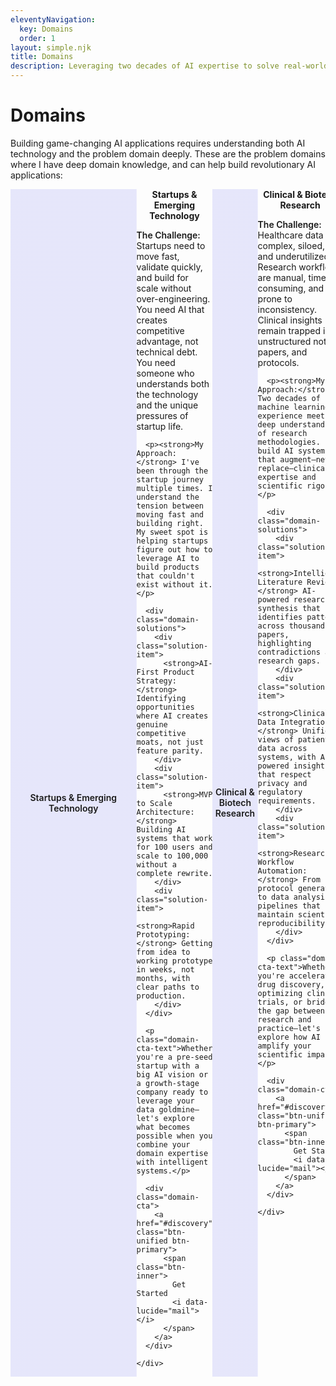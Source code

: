 ```yaml
---
eleventyNavigation:
  key: Domains
  order: 1
layout: simple.njk
title: Domains
description: Leveraging two decades of AI expertise to solve real-world challenges across critical industries
---
```


# Domains

Building game-changing AI applications requires understanding both AI technology and the problem domain deeply. These are the problem domains where I have deep domain knowledge, and can help build revolutionary AI applications:

<!-- Startups & Emerging Tech Domain -->
<div class="domain-brochure" id="startup-domain">
  <div class="domain-visual">
    <i data-lucide="rocket" class="domain-icon"></i>
    <div class="domain-image-placeholder">Startups & Emerging Technology</div>
  </div>
  <div class="domain-content">
    <h2>Startups & Emerging Technology</h2>
    <div class="domain-pitch">
      <p><strong>The Challenge:</strong> Startups need to move fast, validate quickly, and build for scale without over-engineering. You need AI that creates competitive advantage, not technical debt. You need someone who understands both the technology and the unique pressures of startup life.</p>
      
      <p><strong>My Approach:</strong> I've been through the startup journey multiple times. I understand the tension between moving fast and building right. My sweet spot is helping startups figure out how to leverage AI to build products that couldn't exist without it.</p>
      
      <div class="domain-solutions">
        <div class="solution-item">
          <strong>AI-First Product Strategy:</strong> Identifying opportunities where AI creates genuine competitive moats, not just feature parity.
        </div>
        <div class="solution-item">
          <strong>MVP to Scale Architecture:</strong> Building AI systems that work for 100 users and scale to 100,000 without a complete rewrite.
        </div>
        <div class="solution-item">
          <strong>Rapid Prototyping:</strong> Getting from idea to working prototype in weeks, not months, with clear paths to production.
        </div>
      </div>
      
      <p class="domain-cta-text">Whether you're a pre-seed startup with a big AI vision or a growth-stage company ready to leverage your data goldmine—let's explore what becomes possible when you combine your domain expertise with intelligent systems.</p>
      
      <div class="domain-cta">
        <a href="#discovery" class="btn-unified btn-primary">
          <span class="btn-inner">
            Get Started
            <i data-lucide="mail"></i>
          </span>
        </a>
      </div>
      
    </div>
  </div>
</div>

<!-- Clinical & Biotech Domain -->
<div class="domain-brochure" id="clinical-domain">
  <div class="domain-visual">
    <i data-lucide="microscope" class="domain-icon"></i>
    <div class="domain-image-placeholder">Clinical & Biotech Research</div>
  </div>
  <div class="domain-content">
    <h2>Clinical & Biotech Research</h2>
    <div class="domain-pitch">
      <p><strong>The Challenge:</strong> Healthcare data is complex, siloed, and underutilized. Research workflows are manual, time-consuming, and prone to inconsistency. Clinical insights remain trapped in unstructured notes, papers, and protocols.</p>
      
      <p><strong>My Approach:</strong> Two decades of machine learning experience meets deep understanding of research methodologies. I build AI systems that augment—never replace—clinical expertise and scientific rigor.</p>
      
      <div class="domain-solutions">
        <div class="solution-item">
          <strong>Intelligent Literature Review:</strong> AI-powered research synthesis that identifies patterns across thousands of papers, highlighting contradictions and research gaps.
        </div>
        <div class="solution-item">
          <strong>Clinical Data Integration:</strong> Unified views of patient data across systems, with AI-powered insights that respect privacy and regulatory requirements.
        </div>
        <div class="solution-item">
          <strong>Research Workflow Automation:</strong> From protocol generation to data analysis pipelines that maintain scientific reproducibility.
        </div>
      </div>
      
      <p class="domain-cta-text">Whether you're accelerating drug discovery, optimizing clinical trials, or bridging the gap between research and practice—let's explore how AI can amplify your scientific impact.</p>
      
      <div class="domain-cta">
        <a href="#discovery" class="btn-unified btn-primary">
          <span class="btn-inner">
            Get Started
            <i data-lucide="mail"></i>
          </span>
        </a>
      </div>
      
    </div>
  </div>
</div>

<!-- Environmental & Industrial Domain -->
<div class="domain-brochure" id="environmental-domain">
  <div class="domain-visual">
    <i data-lucide="leaf" class="domain-icon"></i>
    <div class="domain-image-placeholder">Environmental & Industrial Systems</div>
  </div>
  <div class="domain-content">
    <h2>Environmental & Industrial Systems</h2>
    <div class="domain-pitch">
      <p><strong>The Challenge:</strong> Environmental and industrial systems generate massive amounts of sensor data, but turning that data into actionable insights requires domain expertise combined with sophisticated analytics.</p>
      
      <p><strong>My Approach:</strong> I understand that environmental and industrial AI isn't just about algorithms—it's about building systems that operate reliably in complex, real-world conditions while providing insights that drive better decisions.</p>
      
      <div class="domain-solutions">
        <div class="solution-item">
          <strong>Predictive Maintenance:</strong> AI systems that predict equipment failures before they happen, optimizing maintenance schedules and reducing downtime.
        </div>
        <div class="solution-item">
          <strong>Environmental Monitoring:</strong> Real-time analysis of environmental data streams, from air quality to ecosystem health, with automated alerting and trend analysis.
        </div>
        <div class="solution-item">
          <strong>Process Optimization:</strong> Machine learning models that continuously optimize industrial processes for efficiency, quality, and environmental impact.
        </div>
      </div>
      
      <p class="domain-cta-text">From manufacturing optimization to environmental compliance, I help build AI systems that make complex industrial and environmental data actionable.</p>
      
      <div class="domain-cta">
        <a href="#discovery" class="btn-unified btn-primary">
          <span class="btn-inner">
            Get Started
            <i data-lucide="mail"></i>
          </span>
        </a>
      </div>
      
    </div>
  </div>
</div>

<!-- Natural Language & Text Analysis Domain -->
<div class="domain-brochure" id="language-domain">
  <div class="domain-visual">
    <i data-lucide="message-square" class="domain-icon"></i>
    <div class="domain-image-placeholder">Language Intelligence & Text Analysis</div>
  </div>
  <div class="domain-content">
    <h2>Language Intelligence & Text Analysis</h2>
    <div class="domain-pitch">
      <p><strong>The Challenge:</strong> Organizations are drowning in text data—documents, emails, support tickets, research papers, social media. The insights are there, but extracting them at scale requires sophisticated language understanding.</p>
      
      <p><strong>My Approach:</strong> From the early days of collaborative filtering to modern large language models, I've been building systems that understand human language. I combine deep NLP expertise with practical deployment experience.</p>
      
      <div class="domain-solutions">
        <div class="solution-item">
          <strong>Intelligent Document Processing:</strong> Automated extraction, categorization, and analysis of information from complex document collections.
        </div>
        <div class="solution-item">
          <strong>Conversational AI Systems:</strong> Custom language models and chatbots that understand domain-specific language and provide genuinely helpful responses.
        </div>
        <div class="solution-item">
          <strong>Content Intelligence:</strong> Systems that analyze sentiment, extract entities, identify trends, and surface insights from text data at scale.
        </div>
      </div>
      
      <p class="domain-cta-text">Whether you need to understand customer sentiment, automate document workflows, or build conversational interfaces—let's discuss how language AI can transform your text data into competitive advantage.</p>
      
      <div class="domain-cta">
        <a href="#discovery" class="btn-unified btn-primary">
          <span class="btn-inner">
            Get Started
            <i data-lucide="mail"></i>
          </span>
        </a>
      </div>
      
    </div>
  </div>
</div>

<!-- Military & Security Domain -->
<div class="domain-brochure" id="security-domain">
  <div class="domain-visual">
    <i data-lucide="shield-check" class="domain-icon"></i>
    <div class="domain-image-placeholder">Defense & Security Applications</div>
  </div>
  <div class="domain-content">
    <h2>Defense & Security Applications</h2>
    <div class="domain-pitch">
      <p><strong>The Challenge:</strong> Security and defense applications demand AI systems that are not just accurate, but reliable, explainable, and robust against adversarial attacks. The stakes are too high for black-box solutions.</p>
      
      <p><strong>My Approach:</strong> I build AI systems with security-first design principles, understanding that defense applications require transparency, reliability, and the ability to operate under pressure.</p>
      
      <div class="domain-solutions">
        <div class="solution-item">
          <strong>Threat Detection & Analysis:</strong> AI systems that identify patterns in security data, from network anomalies to behavioral analysis, with explainable results.
        </div>
        <div class="solution-item">
          <strong>Intelligence Automation:</strong> Tools that help analysts process and synthesize large volumes of intelligence data while maintaining human oversight and decision-making.
        </div>
        <div class="solution-item">
          <strong>Secure AI Deployment:</strong> AI systems designed for secure environments, with robust privacy protections and resistance to adversarial attacks.
        </div>
      </div>
      
      <p class="domain-cta-text">From cybersecurity to intelligence analysis, I help build AI systems that enhance security capabilities while maintaining the reliability and transparency that critical applications demand.</p>
      
      <div class="domain-cta">
        <a href="#discovery" class="btn-unified btn-primary">
          <span class="btn-inner">
            Get Started
            <i data-lucide="mail"></i>
          </span>
        </a>
      </div>
      
    </div>
  </div>
</div>


<style>
/* Domain Brochure - Open Book Style */
.domain-brochure {
  display: flex;
  background: var(--color-surface-50);
  border: 1px solid var(--color-border-light-50);
  border-radius: var(--radius-lg);
  margin: var(--space-3xl) 0;
  overflow: hidden;
  box-shadow: var(--shadow-sm);
  transition: all 0.3s ease;
}

.domain-brochure:hover {
  transform: translateY(-2px);
  box-shadow: var(--shadow-lg);
  border-color: var(--color-accent);
}

.domain-visual {
  flex: 0 0 40%;
  background: var(--color-graphite-700);
  display: flex;
  flex-direction: column;
  align-items: center;
  justify-content: center;
  padding: var(--space-3xl) var(--space-2xl);
  position: relative;
  background-size: cover;
  background-position: center;
  background-blend-mode: overlay;
}

/* Domain-specific background images */
/* Startups & Emerging Tech */
#startup-domain .domain-visual {
  background-image: linear-gradient(rgba(99, 102, 241, 0.15), rgba(99, 102, 241, 0.15)), url('/img/optimized/domain-startup-workspace.webp');
}

/* Clinical & Biotech - Laboratory with equipment and researchers */
#clinical-domain .domain-visual {
  background-image: linear-gradient(rgba(99, 102, 241, 0.15), rgba(99, 102, 241, 0.15)), url('/img/optimized/domain-lab-medical.webp');
}

/* Environmental & Industrial - Industrial facility with smokestacks */
#environmental-domain .domain-visual {
  background-image: linear-gradient(rgba(99, 102, 241, 0.15), rgba(99, 102, 241, 0.15)), url('/img/optimized/domain-industrial.webp');
}

/* Language Intelligence - Classic library with ladder */
#language-domain .domain-visual {
  background-image: linear-gradient(rgba(99, 102, 241, 0.15), rgba(99, 102, 241, 0.15)), url('/img/optimized/domain-library.webp');
}

/* Defense & Security - Drone */
#security-domain .domain-visual {
  background-image: linear-gradient(rgba(99, 102, 241, 0.15), rgba(99, 102, 241, 0.15)), url('/img/optimized/domain-drone.webp');
}

.domain-icon {
  width: 4rem;
  height: 4rem;
  color: var(--color-accent);
  margin-bottom: var(--space-lg);
  filter: drop-shadow(0 0 8px rgba(99, 102, 241, 0.4));
}

.domain-image-placeholder {
  color: var(--color-accent);
  font-size: var(--text-lg);
  font-weight: 600;
  text-align: center;
  line-height: var(--leading-tight);
}

.domain-content {
  flex: 1;
  padding: var(--space-3xl);
}

.domain-content h2 {
  margin-top: 0;
  margin-bottom: var(--space-lg);
  color: var(--color-text);
  font-size: var(--text-3xl);
  font-weight: 700;
  text-align: center;
}

.domain-pitch {
  color: var(--color-text-light);
  line-height: var(--leading-relaxed);
}

.domain-pitch p {
  margin-bottom: var(--space-lg);
}

.domain-pitch strong {
  color: var(--color-text);
  font-weight: 600;
}

.domain-solutions {
  margin: var(--space-2xl) 0;
  background: var(--color-background);
  border-radius: var(--radius-md);
  padding: var(--space-xl);
  border-left: 3px solid var(--color-accent);
}

.solution-item {
  margin-bottom: var(--space-lg);
  padding-left: var(--space-md);
}

.solution-item:last-child {
  margin-bottom: 0;
}

.solution-item strong {
  color: var(--color-accent);
  font-weight: 600;
  display: block;
  margin-bottom: var(--space-xs);
}

.domain-cta-text {
  color: var(--color-text);
  font-weight: 500;
  font-style: italic;
  margin-bottom: var(--space-lg);
}

.domain-cta {
  margin-top: var(--space-lg);
  text-align: center;
}

.cta-section {
  text-align: center;
  margin: var(--space-5xl) 0 var(--space-3xl);
  padding: var(--space-3xl);
  background: var(--color-surface-50);
  border-radius: var(--radius-lg);
  border: 1px solid var(--color-border-light);
}


/* Responsive Design */
@media (max-width: 768px) {
  .domain-brochure {
    flex-direction: column;
  }
  
  .domain-visual {
    flex: none;
    padding: var(--space-2xl);
  }
  
  .domain-icon {
    width: 3rem;
    height: 3rem;
  }
  
  .domain-content {
    padding: var(--space-2xl);
  }
  
  .domain-content h2 {
    font-size: var(--text-2xl);
  }
  
  .domain-solutions {
    padding: var(--space-lg);
  }
}
</style>